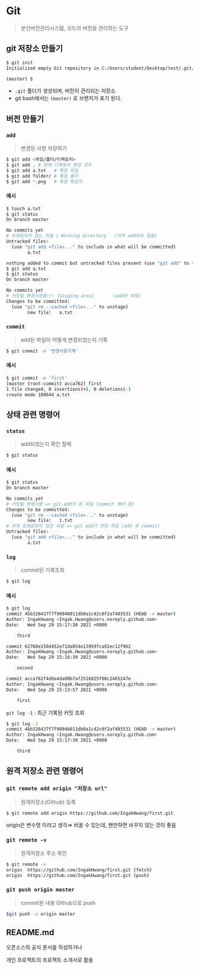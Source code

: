 # Git

> 분산버전관리시스템, 코드의 버전을 관리하는 도구

## git 저장소 만들기

```bash
$ git init
Initialized empty Git repository in C:/Users/student/Desktop/test/.git/

(master) $
```

* `.git` 폴더가 생성되며, 버전이 관리되는 저장소
* git bash에서는 `(master)` 로 브랜치가 표기 된다. 

## 버전 만들기

### `add`

> 변경된 사항 저장하기

```bash
$ git add <파일/폴더/디렉토리>
$ git add . # 현재 디렉토리 변경 모두
$ git add a.txt   # 특정 파일
$ git add folder/ # 특정 폴더 
$ git add *.png   # 특정 확장자
```

#### 예시

```bash
$ touch a.txt
$ git status
On branch master

No commits yet
# 트래킹되지 않는 파일 / Working directory	(아직 add되지 않음)
Untracked files:
  (use "git add <file>..." to include in what will be committed)
        a.txt

nothing added to commit but untracked files present (use "git add" to track)
$ git add a.txt
$ git status
On branch master

No commits yet
# 커밋될 변경사항들!!! (Staging area)		(add된 파일)
Changes to be committed:
  (use "git rm --cached <file>..." to unstage)
        new file:   a.txt

```

### `commit` 

> add된 파일이 어떻게 변경되었는지 기록

```bash
$ git commit -m '변경사항기재'
```

#### 예시

```bash
$ git commit -m 'first'
[master (root-commit) acca762] first
1 file changed, 0 insertions(+), 0 deletions(-)
create mode 100644 a.txt
```

## 상태 관련 명령어

### `status`

> add되었는지 확인 할때

```bash
$ git status
```

#### 예시

```bash
$ git status
On branch master

No commits yet
# 커밋될 변경사항 => git add가 된 파일 (commit 해야 함)
Changes to be committed:
  (use "git rm --cached <file>..." to unstage)
        new file:   1.txt
# 아직 트래킹되지 않은 파일 => git add가 안된 파일 (add 후 commit)
Untracked files:
  (use "git add <file>..." to include in what will be committed)
        a.txt
```



### `log`

> commit된 기록조회

```bash
$ git log
```

#### 예시

```bash
$ git log
commit 4bb326437f7f90946011db0a1c42c0f2af403531 (HEAD -> master)
Author: IngakHwang <Ingak.Hwang@users.noreply.github.com>
Date:   Wed Sep 29 15:17:30 2021 +0900

    third

commit 62768e158d452e71da854e13959fca92ec12f962
Author: IngakHwang <Ingak.Hwang@users.noreply.github.com>
Date:   Wed Sep 29 15:16:30 2021 +0900

    second

commit acca762f4d0a4da00b7af2516825f08c2465247e
Author: IngakHwang <Ingak.Hwang@users.noreply.github.com>
Date:   Wed Sep 29 15:13:57 2021 +0900

    first
```

`git log -1` : 최근 기록된 커밋 조회

```bash
$ git log -1
commit 4bb326437f7f90946011db0a1c42c0f2af403531 (HEAD -> master)
Author: IngakHwang <Ingak.Hwang@users.noreply.github.com>
Date:   Wed Sep 29 15:17:30 2021 +0900

    third
```

## 원격 저장소 관련 명령어

### `git remote add origin "저장소 url"`

> 원격저장소(Github) 등록

```bash
$ git remote add origin https://github.com/IngakHwang/first.git
```

origin은 변수명 이라고 생각⇒ 바꿀 수 있는데, 왠만하면 바꾸지 않는 것이 좋음

### `git remote -v`

> 원격저장소 주소 확인

```bash
$ git remote -v
origin  https://github.com/IngakHwang/first.git (fetch)
origin  https://github.com/IngakHwang/first.git (push)
```

### `git push origin master`

> commit된 내용 Github으로 push

```bash
$git push -u origin master
```



## README.md

오픈소스의 공식 문서를 작성하거나

개인 프로젝트의 프로젝트 소개서로 활용







